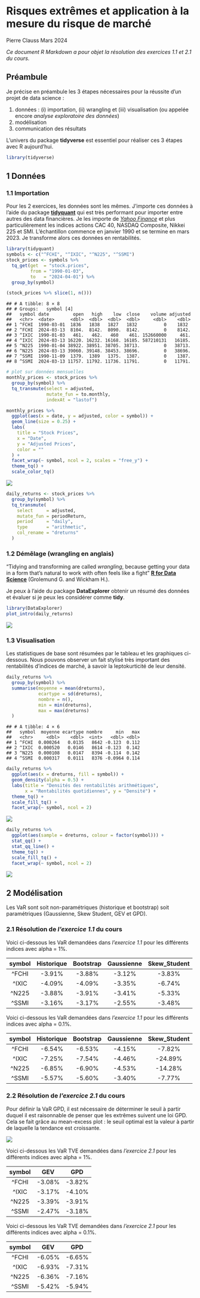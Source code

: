 Risques extrêmes et application à la mesure du risque de marché
================
Pierre Clauss
Mars 2024

*Ce document R Markdown a pour objet la résolution des exercices 1.1 et
2.1 du cours.*

## Préambule

Je précise en préambule les 3 étapes nécessaires pour la réussite d’un
projet de data science :

1.  données : (i) importation, (ii) wrangling et (iii) visualisation (ou
    appelée encore *analyse exploratoire des données*)
2.  modélisation
3.  communication des résultats

L’univers du package **tidyverse** est essentiel pour réaliser ces 3
étapes avec R aujourd’hui.

``` r
library(tidyverse)
```

## 1 Données

### 1.1 Importation

Pour les 2 exercices, les données sont les mêmes. J’importe ces données
à l’aide du package
[**tidyquant**](https://business-science.github.io/tidyquant/) qui est
très performant pour importer entre autres des data financières. Je les
importe de [*Yahoo
Finance*](https://fr.finance.yahoo.com/indices-mondiaux) et plus
particulièrement les indices actions CAC 40, NASDAQ Composite, Nikkei
225 et SMI. L’échantillon commence en janvier 1990 et se termine en mars
2023. Je transforme alors ces données en rentabilités.

``` r
library(tidyquant)
symbols <- c("^FCHI", "^IXIC", "^N225", "^SSMI")
stock_prices <- symbols %>%
  tq_get(get  = "stock.prices",
         from = "1990-01-03",
         to   = "2024-04-01") %>%
  group_by(symbol)

(stock_prices %>% slice(1, n()))
```

    ## # A tibble: 8 × 8
    ## # Groups:   symbol [4]
    ##   symbol date         open   high    low  close    volume adjusted
    ##   <chr>  <date>      <dbl>  <dbl>  <dbl>  <dbl>     <dbl>    <dbl>
    ## 1 ^FCHI  1990-03-01  1836   1838   1827   1832          0    1832 
    ## 2 ^FCHI  2024-03-13  8104.  8142.  8090.  8142.         0    8142.
    ## 3 ^IXIC  1990-01-03   461.   462.   460    461. 152660000     461.
    ## 4 ^IXIC  2024-03-13 16220. 16232. 16168. 16185. 587210131   16185.
    ## 5 ^N225  1990-01-04 38922. 38951. 38705. 38713.         0   38713.
    ## 6 ^N225  2024-03-13 39060. 39148. 38453. 38696.         0   38696.
    ## 7 ^SSMI  1990-11-09  1379.  1389   1375.  1387.         0    1387.
    ## 8 ^SSMI  2024-03-13 11757. 11792. 11736. 11791.         0   11791.

``` r
# plot sur données mensuelles
monthly_prices <- stock_prices %>%
  group_by(symbol) %>%
  tq_transmute(select = adjusted,
               mutate_fun = to.monthly,
               indexAt = "lastof")

monthly_prices %>%
  ggplot(aes(x = date, y = adjusted, color = symbol)) +
  geom_line(size = 0.25) +
  labs(
    title = "Stock Prices",
    x = "Date",
    y = "Adjusted Prices",
    color = ""
  ) +
  facet_wrap(~ symbol, ncol = 2, scales = "free_y") +
  theme_tq() +
  scale_color_tq()
```

![](VaR_files/figure-gfm/importation-1.png)<!-- -->

``` r
daily_returns <- stock_prices %>%
  group_by(symbol) %>%
  tq_transmute(
    select     = adjusted,
    mutate_fun = periodReturn,
    period     = "daily",
    type       = "arithmetic",
    col_rename = "dreturns"
  )
```

### 1.2 Démêlage (wrangling en anglais)

“Tidying and transforming are called *wrangling*, because getting your
data in a form that’s natural to work with often feels like a fight”
[**R for Data Science**](https://r4ds.had.co.nz/introduction.html)
(Grolemund G. and Wickham H.).

Je peux à l’aide du package **DataExplorer** obtenir un résumé des
données et évaluer si je peux les considérer comme **tidy**.

``` r
library(DataExplorer)
plot_intro(daily_returns)
```

![](VaR_files/figure-gfm/wrangling-1.png)<!-- -->

### 1.3 Visualisation

Les statistiques de base sont résumées par le tableau et les graphiques
ci-dessous. Nous pouvons observer un fait stylisé très important des
rentabilités d’indices de marché, à savoir la leptokurticité de leur
densité.

``` r
daily_returns %>%
  group_by(symbol) %>%
  summarise(moyenne = mean(dreturns),
            ecartype = sd(dreturns),
            nombre = n(),
            min = min(dreturns),
            max = max(dreturns)
  )
```

    ## # A tibble: 4 × 6
    ##   symbol  moyenne ecartype nombre     min   max
    ##   <chr>     <dbl>    <dbl>  <int>   <dbl> <dbl>
    ## 1 ^FCHI  0.000264   0.0135   8642 -0.123  0.112
    ## 2 ^IXIC  0.000520   0.0146   8614 -0.123  0.142
    ## 3 ^N225  0.000108   0.0147   8394 -0.114  0.142
    ## 4 ^SSMI  0.000317   0.0111   8376 -0.0964 0.114

``` r
daily_returns %>%
  ggplot(aes(x = dreturns, fill = symbol)) +
  geom_density(alpha = 0.5) +
  labs(title = "Densités des rentabilités arithmétiques",
       x = "Rentabilités quotidiennes", y = "Densité") +
  theme_tq() +
  scale_fill_tq() +
  facet_wrap(~ symbol, ncol = 2)
```

![](VaR_files/figure-gfm/viz%20data-1.png)<!-- -->

``` r
daily_returns %>%
  ggplot(aes(sample = dreturns, colour = factor(symbol))) +
  stat_qq() +
  stat_qq_line() +
  theme_tq() +
  scale_fill_tq() +
  facet_wrap(~ symbol, ncol = 2)
```

![](VaR_files/figure-gfm/viz%20data-2.png)<!-- -->

## 2 Modélisation

Les VaR sont soit non-paramétriques (historique et bootstrap) soit
paramétriques (Gaussienne, Skew Student, GEV et GPD).

### 2.1 Résolution de *l’exercice 1.1* du cours

Voici ci-dessous les VaR demandées dans *l’exercice 1.1* pour les
différents indices avec alpha = 1%.

| symbol | Historique | Bootstrap | Gaussienne | Skew_Student |
|:------:|:----------:|:---------:|:----------:|:------------:|
| ^FCHI  |   -3.91%   |  -3.88%   |   -3.12%   |    -3.83%    |
| ^IXIC  |   -4.09%   |  -4.09%   |   -3.35%   |    -6.74%    |
| ^N225  |   -3.88%   |  -3.91%   |   -3.41%   |    -5.33%    |
| ^SSMI  |   -3.16%   |  -3.17%   |   -2.55%   |    -3.48%    |

Voici ci-dessous les VaR demandées dans *l’exercice 1.1* pour les
différents indices avec alpha = 0.1%.

| symbol | Historique | Bootstrap | Gaussienne | Skew_Student |
|:------:|:----------:|:---------:|:----------:|:------------:|
| ^FCHI  |   -6.54%   |  -6.53%   |   -4.15%   |    -7.82%    |
| ^IXIC  |   -7.25%   |  -7.54%   |   -4.46%   |   -24.89%    |
| ^N225  |   -6.85%   |  -6.90%   |   -4.53%   |   -14.28%    |
| ^SSMI  |   -5.57%   |  -5.60%   |   -3.40%   |    -7.77%    |

### 2.2 Résolution de *l’exercice 2.1* du cours

Pour définir la VaR GPD, il est nécessaire de déterminer le seuil à
partir duquel il est raisonnable de penser que les extrêmes suivent une
loi GPD. Cela se fait grâce au mean-excess plot : le seuil optimal est
la valeur à partir de laquelle la tendance est croissante.

![](VaR_files/figure-gfm/var%20TVE-1.png)<!-- -->

Voici ci-dessous les VaR TVE demandées dans *l’exercice 2.1* pour les
différents indices avec alpha = 1%.

| symbol |  GEV   |  GPD   |
|:------:|:------:|:------:|
| ^FCHI  | -3.08% | -3.82% |
| ^IXIC  | -3.17% | -4.10% |
| ^N225  | -3.39% | -3.91% |
| ^SSMI  | -2.47% | -3.18% |

Voici ci-dessous les VaR TVE demandées dans *l’exercice 2.1* pour les
différents indices avec alpha = 0.1%.

| symbol |  GEV   |  GPD   |
|:------:|:------:|:------:|
| ^FCHI  | -6.05% | -6.65% |
| ^IXIC  | -6.93% | -7.31% |
| ^N225  | -6.36% | -7.16% |
| ^SSMI  | -5.42% | -5.94% |
